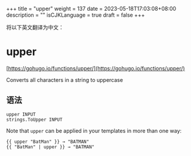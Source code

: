 +++
title = "upper"
weight = 137
date = 2023-05-18T17:03:08+08:00
description = ""
isCJKLanguage = true
draft = false
+++

将以下英文翻译为中文：
# upper

[https://gohugo.io/functions/upper/](https://gohugo.io/functions/upper/)

Converts all characters in a string to uppercase

## 语法

```
upper INPUT
strings.ToUpper INPUT
```

Note that `upper` can be applied in your templates in more than one way:

```go-html-template
{{ upper "BatMan" }} → "BATMAN"
{{ "BatMan" | upper }} → "BATMAN"
```

